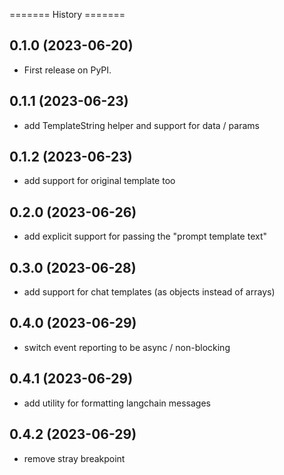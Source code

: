 ======= History =======

## 0.1.0 (2023-06-20)

-   First release on PyPI.

## 0.1.1 (2023-06-23)

-   add TemplateString helper and support for data / params

## 0.1.2 (2023-06-23)

-   add support for original template too

## 0.2.0 (2023-06-26)

- add explicit support for passing the "prompt template text"

## 0.3.0 (2023-06-28)

- add support for chat templates (as objects instead of arrays)

## 0.4.0 (2023-06-29)

- switch event reporting to be async / non-blocking

## 0.4.1 (2023-06-29)

- add utility for formatting langchain messages

## 0.4.2 (2023-06-29)

- remove stray breakpoint

